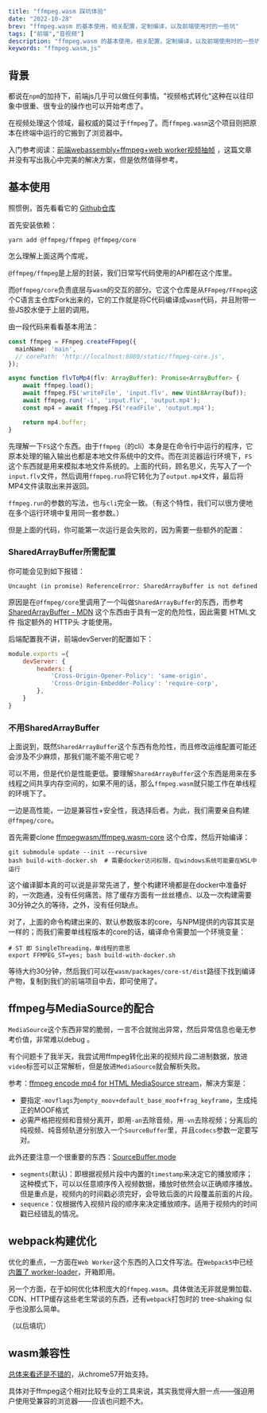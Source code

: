 ```yaml lw-blog-meta
title: "ffmpeg.wasm 踩坑体验"
date: "2022-10-28"
brev: "ffmpeg.wasm 的基本使用，相关配置，定制编译，以及前端使用时的一些坑"
tags: ["前端","音视频"]
description: "ffmpeg.wasm 的基本使用，相关配置，定制编译，以及前端使用时的一些坑"
keywords: "ffmpeg.wasm,js"
```

## 背景

都说在`npm`的加持下，前端js几乎可以做任何事情。"视频格式转化"这种在以往印象中很重、很专业的操作也可以开始考虑了。

在视频处理这个领域，最权威的莫过于`ffmpeg`了。而`ffmpeg.wasm`这个项目则把原本在终端中运行的它搬到了浏览器中。

入门参考阅读：[前端webassembly+ffmpeg+web worker视频抽帧](https://juejin.cn/post/6998876488451751973) ，这篇文章并没有写出我心中完美的解决方案，但是依然值得参考。

## 基本使用

照惯例，首先看看它的 [Github仓库](https://github.com/ffmpegwasm/ffmpeg.wasm)

首先安装依赖：

```shell
yarn add @ffmpeg/ffmpeg @ffmpeg/core
```

怎么理解上面这两个库呢，

`@ffmpeg/ffmpeg`是上层的封装，我们日常写代码使用的API都在这个库里。

而`@ffmpeg/core`负责底层与`wasm`的交互的部分。它这个仓库是从`FFmpeg/FFmpeg`这个C语言主仓库Fork出来的，它的工作就是将C代码编译成`wasm`代码，并且附带一些JS胶水便于上层的调用。

由一段代码来看看基本用法：

```ts
const ffmpeg = FFmpeg.createFFmpeg({
  mainName: 'main',
  // corePath: 'http://localhost:8080/static/ffmpeg-core.js',
});

async function flvToMp4(flv: ArrayBuffer): Promise<ArrayBuffer> {
    await ffmpeg.load();
    await ffmpeg.FS('writeFile', 'input.flv', new Uint8Array(buf));
    await ffmpeg.run('-i', 'input.flv', 'output.mp4');
    const mp4 = await ffmpeg.FS('readFile', 'output.mp4');

    return mp4.buffer;
}
```

先理解一下`FS`这个东西。由于`ffmpeg`（的cli）本身是在命令行中运行的程序，它原本处理的输入输出也都是本地文件系统中的文件。而在浏览器运行环境下，`FS`这个东西就是用来模拟本地文件系统的。上面的代码，顾名思义，先写入了一个`input.flv`文件，然后调用`ffmpeg.run`将它转化为了`output.mp4`文件，最后将MP4文件读取出来并返回。

`ffmpeg.run`的参数的写法，也与`cli`完全一致。（有这个特性，我们可以很方便地在多个运行环境中复用同一套参数。）

但是上面的代码，你可能第一次运行是会失败的，因为需要一些额外的配置：

### SharedArrayBuffer所需配置

你可能会见到如下报错：

```text
Uncaught (in promise) ReferenceError: SharedArrayBuffer is not defined
```

原因是在`@ffmpeg/core`里调用了一个叫做`SharedArrayBuffer`的东西，而参考 [SharedArrayBuffer - MDN](https://developer.mozilla.org/en-US/docs/Web/JavaScript/Reference/Global_Objects/SharedArrayBuffer) 这个东西由于具有一定的危险性，因此需要 HTML文件 指定额外的 HTTP头 才能使用。

后端配置我不讲，前端devServer的配置如下：

```js
module.exports ={
    devServer: {
        headers: {
            'Cross-Origin-Opener-Policy': 'same-origin',
            'Cross-Origin-Embedder-Policy': 'require-corp',
        },
    }
}    
```

### 不用SharedArrayBuffer

上面说到，既然`SharedArrayBuffer`这个东西有危险性，而且修改运维配置可能还会涉及不少麻烦，那我们能不能不用它呢？

可以不用，但是代价是性能更低。要理解`SharedArrayBuffer`这个东西是用来在多线程之间共享内存空间的，如果不用的话，那么`ffmpeg.wasm`就只能工作在单线程的环境下了。

一边是高性能，一边是兼容性+安全性，我选择后者。为此，我们需要亲自构建`@ffmpeg/core`。

首先需要clone [ffmpegwasm/ffmpeg.wasm-core](https://github.com/ffmpegwasm/ffmpeg.wasm-core) 这个仓库，然后开始编译：

```shell
git submodule update --init --recursive
bash build-with-docker.sh  # 需要docker访问权限，在windows系统可能要在WSL中运行
```

这个编译脚本真的可以说是非常先进了，整个构建环境都是在docker中准备好的，一次跑通，没有任何痛苦。除了缓存方面有一丝丝槽点、以及一次构建需要30分钟之久的等待，之外，没有任何缺点。

对了，上面的命令构建出来的、默认参数版本的core，与NPM提供的内容其实是一样的；而我们需要单线程版本的core的话，编译命令需要加一个环境变量：

```shell
# ST 即 SingleThreading，单线程的意思
export FFMPEG_ST=yes; bash build-with-docker.sh
```

等待大约30分钟，然后我们可以在`wasm/packages/core-st/dist`路径下找到编译产物，复制到我们的前端项目中去，即可使用了。

## ffmpeg与MediaSource的配合

`MediaSource`这个东西非常的脆弱，一言不合就抛出异常，然后异常信息也毫无参考价值，非常难以debug 。

有个问题卡了我半天，我尝试用ffmpeg转化出来的视频片段二进制数据，放进`video`标签可以正常解析，但是放进`MediaSource`就会解析失败。

参考：[ffmpeg encode mp4 for HTML MediaSource stream](https://stackoverflow.com/questions/57350018/ffmpeg-encode-mp4-for-html-mediasource-stream)，解决方案是：

- 要指定`-movflags`为`empty_moov+default_base_moof+frag_keyframe`，生成纯正的MOOF格式
- 必需严格把视频和音频分离开，即用`-an`去除音频，用`-vn`去除视频；分离后的纯视频、纯音频轨道分别放入一个`SourceBuffer`里，并且`codecs`参数一定要写对。

此外还要注意一个很重要的东西：[SourceBuffer.mode](https://developer.mozilla.org/en-US/docs/Web/API/SourceBuffer/mode)

- `segments`(默认)：即根据视频片段中内置的`timestamp`来决定它的播放顺序；这种模式下，可以以任意顺序传入视频数据，播放时依然会以正确顺序播放。但是重点是，视频内的时间戳必须完好，会导致后面的片段覆盖前面的片段。
- `sequence`：仅根据传入视频片段的顺序来决定播放顺序。适用于视频内的时间戳已经错乱的情况。

## webpack构建优化

优化的重点，一方面在`Web Worker`这个东西的入口文件写法。在`Webpack5`中已经[内置了 worker-loader](https://webpack.js.org/guides/web-workers/)，开箱即用。

另一个方面，在于如何优化体积庞大的`ffmpeg.wasm`。具体做法无非就是懒加载、CDN、HTTP缓存这些老生常谈的东西，还有`webpack`打包时的 tree-shaking 似乎也没那么简单。

（以后填坑）

## wasm兼容性

[总体来看还是不错的](https://caniuse.com/?search=wasm)，从chrome57开始支持。

具体对于ffmpeg这个相对比较专业的工具来说，其实我觉得大胆一点——强迫用户使用受兼容的浏览器——应该也问题不大。
